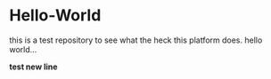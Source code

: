 # Hello-World
this is a test repository to see what the heck this platform does.  hello world...
<p \> <b>test new line<b\>
